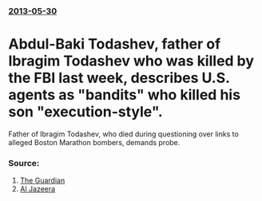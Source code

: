 ### [2013-05-30](/news/2013/05/30/index.md)

# Abdul-Baki Todashev, father of Ibragim Todashev who was killed by the FBI last week, describes U.S. agents as "bandits" who killed his son "execution-style". 

Father of Ibragim Todashev, who died during questioning over links to alleged Boston Marathon bombers, demands probe.


### Source:

1. [The Guardian](http://www.guardian.co.uk/world/2013/may/30/father-chechen-man-killed-fbi-inquiry)
2. [Al Jazeera](http://www.aljazeera.com/news/europe/2013/05/2013530151524586438.html)
